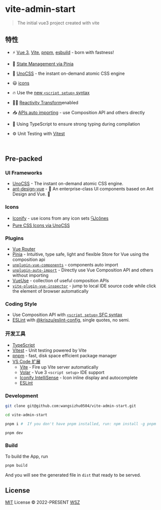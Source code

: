 # vite-admin-start

> The initial vue3 project created with vite


## 特性

- ⚡️ [Vue 3](https://github.com/vuejs/core), [Vite](https://github.com/vitejs/vite), [pnpm](https://pnpm.io/), [esbuild](https://github.com/evanw/esbuild) - born with fastness!


- 🍍 [State Management via Pinia](https://pinia.vuejs.org)

- 🎨 [UnoCSS](https://github.com/unocss/unocss) - the instant on-demand atomic CSS engine

- 😃 [icons](https://github.com/antfu/unocss/tree/main/packages/preset-icons)

- 🔥 Use the [new `<script setup>` syntax](https://github.com/vuejs/rfcs/pull/227)

- 🤙🏻 [Reactivity Transform](https://vuejs.org/guide/extras/reactivity-transform.html)enabled

- 📥 [APIs auto importing](https://github.com/antfu/unplugin-auto-import) - use Composition API and others directly


- 🦾 Using TypeScript to ensure strong typing during compilation

- ⚙️ Unit Testing with [Vitest](https://github.com/vitest-dev/vitest)


<br>

## Pre-packed

### UI Frameworks

- [UnoCSS](https://github.com/antfu/unocss) - The instant on-demand atomic CSS engine.
- [ant-design-vue](https://github.com/vueComponent/ant-design-vue) - 🌈 An enterprise-class UI components based on Ant Design and Vue. 🐜

### Icons

- [Iconify](https://iconify.design) - use icons from any icon sets [🔍Icônes](https://icones.netlify.app/)
- [Pure CSS Icons via UnoCSS](https://github.com/antfu/unocss/tree/main/packages/preset-icons)

### Plugins

- [Vue Router](https://github.com/vuejs/router)
- [Pinia](https://pinia.vuejs.org) - Intuitive, type safe, light and flexible Store for Vue using the composition api
- [`unplugin-vue-components`](https://github.com/antfu/unplugin-vue-components) - components auto import
- [`unplugin-auto-import`](https://github.com/antfu/unplugin-auto-import) - Directly use Vue Composition API and others without importing
- [VueUse](https://github.com/antfu/vueuse) - collection of useful composition APIs
- [`vite-plugin-vue-inspector`](https://github.com/webfansplz/vite-plugin-vue-inspector) - jump to local IDE source code while click the element of browser automatically

### Coding Style

- Use Composition API with [`<script setup>` SFC syntax](https://github.com/vuejs/rfcs/pull/227)
- [ESLint](https://eslint.org/) with [@kriszu/eslint-config](https://github.com/wangsizhu0504/eslint-config), single quotes, no semi.

### 开发工具
- [TypeScript](https://www.typescriptlang.org/)
- [Vitest](https://github.com/vitest-dev/vitest) - Unit testing powered by Vite
- [pnpm](https://pnpm.js.org/) - fast, disk space efficient package manager
- [VS Code 扩展](./.vscode/extensions.json)
  - [Vite](https://marketplace.visualstudio.com/items?itemName=antfu.vite) - Fire up Vite server automatically
  - [Volar](https://marketplace.visualstudio.com/items?itemName=Vue.volar) - Vue 3 `<script setup>` IDE support
  - [Iconify IntelliSense](https://marketplace.visualstudio.com/items?itemName=antfu.iconify) - Icon inline display and autocomplete
  - [ESLint](https://marketplace.visualstudio.com/items?itemName=dbaeumer.vscode-eslint)


### Development

```bash
git clone git@github.com:wangsizhu0504/vite-admin-start.git

cd vite-admin-start

pnpm i #  If you don't have pnpm installed, run: npm install -g pnpm

pnpm dev
```

### Build

To build the App, run

```bash
pnpm build
```

And you will see the generated file in `dist` that ready to be served.

## License

[MIT](./LICENSE) License © 2022-PRESENT [WSZ](https://github.com/wangsizhu0504)
